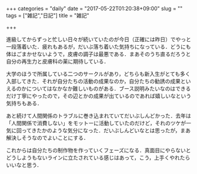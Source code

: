 +++
categories = "daily"
date = "2017-05-22T01:20:38+09:00"
slug = ""
tags = ["雑記","日記"]
title = "雑記"

+++

進級してからずっと忙しい日々が続いていたのが今日（正確には昨日）でやっと一段落着いた．疲れもあるが，だいぶ落ち着いた気持ちになっている．どうにも体はごまかせないようで，皮膚の調子は最悪である．まあそのうち直るだろうと自分の再生力と皮膚科の薬に期待している．

大学のほうで所属している二つのサークルがあり，どちらも新入生がとても多く入部してきた．それが自分たちの活動の成果なのか，自分たちの勧誘の成果といえるのかについてはなかなか難しいものがある．ブース説明みたいなのはできるだけ丁寧にやったので，その辺とかの成果が出ているのであれば嬉しいなという気持ちもある．

あと続けて人間関係のトラブルに巻き込まれていてだいぶしんどかった．去年は「人間関係で消費しない」をモットーに活動していたのだけど，それのツケが一気に回ってきたかのような気分になった．だいぶしんどいなとは思ったが，まあ解決しそうなのでよいことにする．

これからは自分たちの制作物を作っていくフェーズになる．真面目にやらないとどうしようもないラインに立たされている感じはあって，こう，上手くやれたらいいなと思う．
